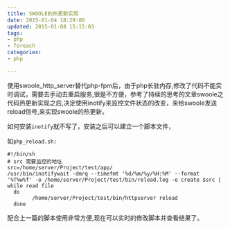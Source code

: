 ```yaml
---
title: SWOOLE的热更新实现
date: 2015-01-04 18:29:00
updated: 2015-01-08 15:15:03
tags: 
- php
- foreach
categories: 
- php

---
```

使用swoole_http_server替代php-fpm后，由于php长驻内存,修改了代码不能实时调试，需要去手动去重启服务,很是不方便，参考了持续的思考的文章swoole之代码热更新实现之后,决定使用inotify来监控文件状态的改变，来给swoole发送reload信号,来实现swoole的热更新。


<!--more-->


如何安装`inotify`就不写了，安装之后可以建立一个脚本文件，

如`php_reload.sh:`

    #!/bin/sh
    # src 需要监控的地址
    src=/home/server/Project/test/app/
    /usr/bin/inotifywait -dmrq --timefmt '%d/%m/%y/%H:%M' --format '%T%w%f' -o /home/server/Project/test/bin/reload.log -e create $src | while read file
      do
            /home/server/Project/test/bin/httpserver reload
      done

配合上一篇的脚本使用非常方便,现在可以实时的修改脚本并查看结果了。
